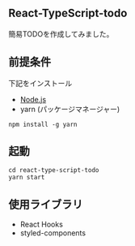 ## React-TypeScript-todo
簡易TODOを作成してみました。


## 前提条件
下記をインストール
- [Node.js](https://nodejs.org/ja/download/)
- yarn (パッケージマネージャー)
```
npm install -g yarn
```

## 起動
```
cd react-type-script-todo
yarn start
```
## 使用ライブラリ 
- React Hooks
- styled-components

